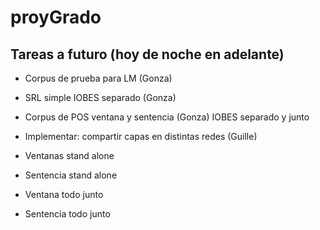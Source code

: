 # proyGrado
## Tareas a futuro (hoy de noche en adelante)

+ Corpus de prueba para LM (Gonza)
+ SRL simple IOBES separado (Gonza)
+ Corpus de POS ventana y sentencia (Gonza) IOBES separado y junto
+ Implementar: compartir capas en distintas redes (Guille)

+ Ventanas stand alone
+ Sentencia stand alone
+ Ventana todo junto
+ Sentencia todo junto
